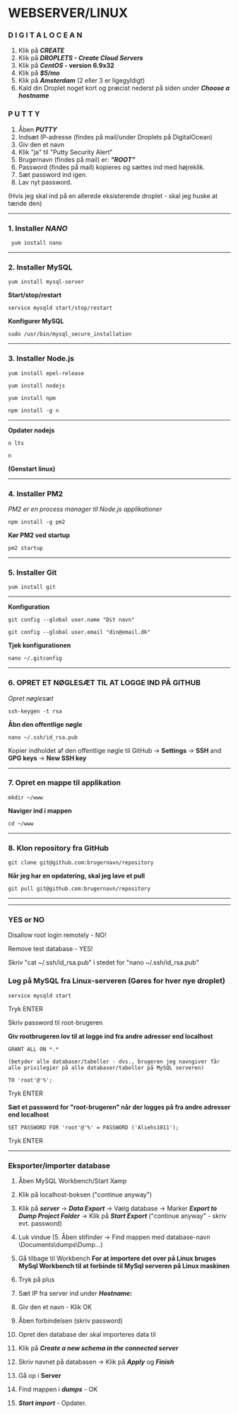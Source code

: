 # WEBSERVER/LINUX
 



### **D I G I T A L O C E A N**
1. Klik på **_CREATE_**
2. Klik på **_DROPLETS - Create Cloud Servers_**
3. Klik på **_CentOS_ - version 6.9x32**
4. Klik på **_$5/mo_**
5. Klik på **_Amsterdam_** (2 eller 3 er ligegyldigt)
6. Kald din Droplet noget kort og præcist nederst på siden under **_Choose a hostname_**


### **P U T T Y**
1. Åben **_PUTTY_**
2. Indsæt IP-adresse (findes på mail/under Droplets på DigitalOcean) 
3. Giv den et navn
4. Klik "ja" til "Putty Security Alert"
5. Brugernavn (findes på mail) er: **_"ROOT"_**
6. Password (findes på mail) kopieres og sættes ind med højreklik.
7. Sæt password ind igen.
8. Lav nyt password.

(Hvis jeg skal ind på en allerede eksisterende droplet - skal jeg huske at tænde den)

--- 

### 1. Installer **_NANO_**
```
 yum install nano
```
---

### 2. Installer MySQL
```
yum install mysql-server
```
**Start/stop/restart**
```
service mysqld start/stop/restart
```
**Konfigurer MySQL**
```
sudo /usr/bin/mysql_secure_installation
```
---

### 3. Installer Node.js
```
yum install epel-release
```
```
yum install nodejs
```
```
yum install npm
```
```
npm install -g n
```
--- 

**Opdater nodejs**
```
n lts
```
```
n
```
**(Genstart linux)**

---

### 4. Installer PM2
_PM2 er en process manager til Node.js applikationer_
```
npm install -g pm2
```
**Kør PM2 ved startup**
```
pm2 startup
```
---

### 5. Installer Git
```
yum install git
```
---

**Konfiguration**

```
git config --global user.name "Dit navn"
```
```
git config --global user.email "din@email.dk"
```
**Tjek konfigurationen**

```
nano ~/.gitconfig
```
---

### 6. OPRET ET NØGLESÆT TIL AT LOGGE IND PÅ GITHUB
_Opret nøglesæt_

```
ssh-keygen -t rsa
```

**Åbn den offentlige nøgle**

```
nano ~/.ssh/id_rsa.pub
```
Kopier indholdet af den offentlige nøgle til GitHub -> **Settings** -> **SSH** and **GPG keys** -> **New SSH key**

---

### 7. Opret en mappe til applikation

```
mkdir ~/www
```
**Naviger ind i mappen**

```
cd ~/www
```
---

### 8. Klon repository fra GitHub

```
git clone git@github.com:brugernavn/repository
```
**Når jeg har en opdatering, skal jeg lave et pull**

```
git pull git@github.com:brugernavn/repository
```
---

---

### **YES or NO**
Disallow root login remotely - NO!

Remove test database - YES!

Skriv "cat ~/.ssh/id_rsa.pub" i stedet for "nano ~/.ssh/id_rsa.pub"


### Log på MySQL fra Linux-serveren (Gøres for hver nye droplet)

```
service mysqld start
``` 
Tryk ENTER

Skriv password til root-brugeren

**Giv rootbrugeren lov til at logge ind fra andre adresser end localhost**

```
GRANT ALL ON *.* 

(betyder alle databaser/tabeller - dvs., brugeren jeg navngiver får alle privilegier på alle databaser/tabeller på MySQL serveren) 

TO 'root'@'%';
```
Tryk ENTER

**Sæt et password for "root-brugeren" når der logges på fra andre adresser end localhost**
```
SET PASSWORD FOR 'root'@'%' = PASSWORD ('Aliehs1011');
```
Tryk ENTER

---

### Eksporter/importer database

1. Åben MySQL Workbench/Start Xamp
2. Klik på localhost-boksen ("continue anyway")
3. Klik på **_server_** -> **_Data Export_** -> Vælg database -> Marker **_Export to Dump Project Folder_** -> Klik på **_Start Export_** ("continue anyway" - skriv evt. password)

4. Luk vindue
(5. Åben stifinder -> Find mappen med database-navn \Documents\dumps\Dump...)
6. Gå tilbage til Workbench
**For at importere det over på Linux bruges MySql Workbench til at forbinde til MySql serveren på Linux maskinen**
7. Tryk på plus
8. Sæt IP fra server ind under **_Hostname:_**
9. Giv den et navn - Klik OK
10. Åben forbindelsen (skriv password)
11. Opret den database der skal importeres data til 
12. Klik på **_Create a new schema in the connected server_**
13. Skriv navnet på databasen -> Klik på **_Apply_** og **_Finish_**
14. Gå op i **__Server__**
15. Find mappen i **_dumps_** - OK
16. **_Start import_** - Opdater.




